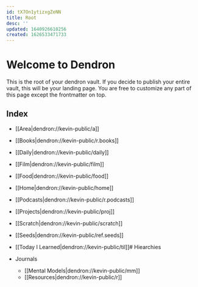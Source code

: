 ```yaml
---
id: tX7On1ytizxgZeNN
title: Root
desc: ''
updated: 1640926610256
created: 1626533471733
---
```

# Welcome to Dendron

This is the root of your dendron vault. If you decide to publish your entire vault, this will be your landing page. You are free to customize any part of this page except the frontmatter on top. 

## Index
- [[Area|dendron://kevin-public/a]]
- [[Books|dendron://kevin-public/r.books]]
- [[Daily|dendron://kevin-public/daily]]
- [[Film|dendron://kevin-public/film]]
- [[Food|dendron://kevin-public/food]]
- [[Home|dendron://kevin-public/home]]
- [[Podcasts|dendron://kevin-public/r.podcasts]]
- [[Projects|dendron://kevin-public/proj]]
- [[Scratch|dendron://kevin-public/scratch]]
- [[Seeds|dendron://kevin-public/ref.seeds]]
- [[Today I Learned|dendron://kevin-public/til]]# Hiearchies

- Journals
    - [[Mental Models|dendron://kevin-public/mm]]
    - [[Resources|dendron://kevin-public/r]]
